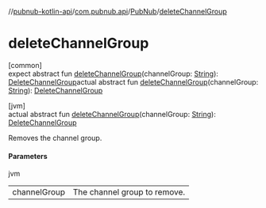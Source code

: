 //[pubnub-kotlin-api](../../../index.md)/[com.pubnub.api](../index.md)/[PubNub](index.md)/[deleteChannelGroup](delete-channel-group.md)

# deleteChannelGroup

[common]\
expect abstract fun [deleteChannelGroup](delete-channel-group.md)(channelGroup: [String](https://kotlinlang.org/api/latest/jvm/stdlib/kotlin-stdlib/kotlin/-string/index.html)): [DeleteChannelGroup](../../com.pubnub.api.endpoints.channel_groups/-delete-channel-group/index.md)actual abstract fun [deleteChannelGroup](delete-channel-group.md)(channelGroup: [String](https://kotlinlang.org/api/latest/jvm/stdlib/kotlin-stdlib/kotlin/-string/index.html)): [DeleteChannelGroup](../../com.pubnub.api.endpoints.channel_groups/-delete-channel-group/index.md)

[jvm]\
actual abstract fun [deleteChannelGroup](delete-channel-group.md)(channelGroup: [String](https://kotlinlang.org/api/latest/jvm/stdlib/kotlin-stdlib/kotlin/-string/index.html)): [DeleteChannelGroup](../../com.pubnub.api.endpoints.channel_groups/-delete-channel-group/index.md)

Removes the channel group.

#### Parameters

jvm

| | |
|---|---|
| channelGroup | The channel group to remove. |
